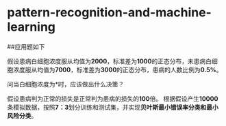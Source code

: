 # pattern-recognition-and-machine-learning
##应用题如下

假设患病白细胞浓度服从均值为**2000**，标准差为**1000**的正态分布，未患病白细胞浓度服从均值为**7000**，标准差为**3000**的正态分布，患病的人数比例为**0.5%**。

问当白细胞浓度为*时，应该做出什么决策？

假设患病判为正常的损失是正常判为患病的损失的**100**倍。
根据假设产生**10000**条模拟数据，按照**7：3**划分训练和测试集，并实现**贝叶斯最小错误率分类和最小风险分类**。